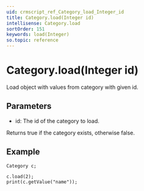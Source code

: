 ```yaml
---
uid: crmscript_ref_Category_load_Integer_id
title: Category.load(Integer id)
intellisense: Category.load
sortOrder: 151
keywords: load(Integer)
so.topic: reference
---
```


# Category.load(Integer id)

Load object with values from category with given id.

## Parameters

* id: The id of the category to load.

Returns true if the category exists, otherwise false.

## Example

    Category c;
    
    c.load(2);
    print(c.getValue("name"));

